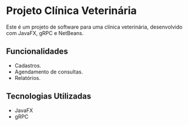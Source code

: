# Projeto Clínica Veterinária

Este é um projeto de software para uma clínica veterinária, desenvolvido com JavaFX, gRPC e NetBeans.

## Funcionalidades

- Cadastros.
- Agendamento de consultas.
- Relatórios.

## Tecnologias Utilizadas
- JavaFX
- gRPC
  
